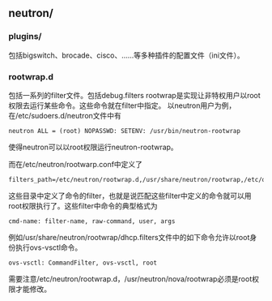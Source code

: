 ## neutron/

### plugins/
包括bigswitch、brocade、cisco、……等多种插件的配置文件（ini文件）。

### rootwrap.d
包括一系列的filter文件。包括debug.filters
rootwrap是实现让非特权用户以root权限去运行某些命令。这些命令就在filter中指定。
以neutron用户为例，在/etc/sudoers.d/neutron文件中有
```
neutron ALL = (root) NOPASSWD: SETENV: /usr/bin/neutron-rootwrap
```
使得neutron可以以root权限运行neutron-rootwrap。

而在/etc/neutron/rootwarp.conf中定义了
```
filters_path=/etc/neutron/rootwrap.d,/usr/share/neutron/rootwrap,/etc/quantum/rootwrap.d,/usr/share/quantum/rootwrap
```

这些目录中定义了命令的filter，也就是说匹配这些filter中定义的命令就可以用root权限执行了。这些filter中命令的典型格式为
```
cmd-name: filter-name, raw-command, user, args
```

例如/usr/share/neutron/rootwrap/dhcp.filters文件中的如下命令允许以root身份执行ovs-vsctl命令。
```
ovs-vsctl: CommandFilter, ovs-vsctl, root
```

需要注意/etc/neutron/rootwrap.d，/usr/neutron/nova/rootwrap必须是root权限才能修改。

